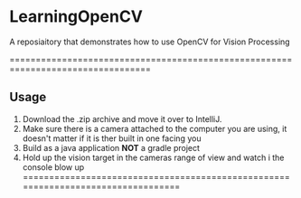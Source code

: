 # LearningOpenCV
A reposiaitory that demonstrates how to use OpenCV for Vision Processing

=================================================================================
## Usage
1. Download the .zip archive and move it over to IntelliJ.
2. Make sure there is a camera attached to the computer you are using, it doesn't matter if it is ther built in one facing you
3. Build as a java application **NOT** a gradle project
4. Hold up the vision target in the cameras range of view and watch i the console blow up
=================================================================================
